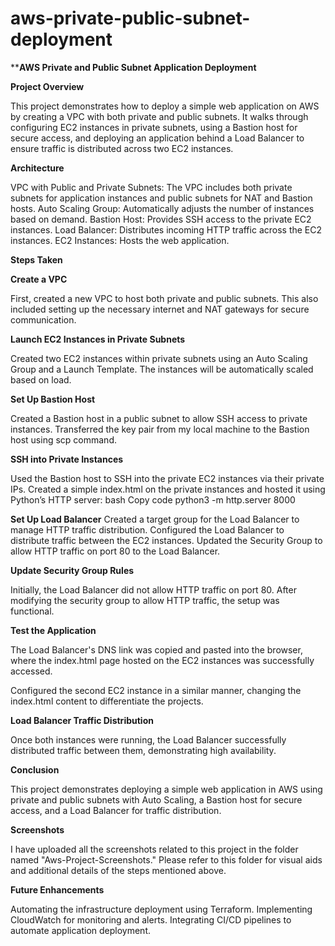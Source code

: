 # aws-private-public-subnet-deployment
****AWS Private and Public Subnet Application Deployment**

**Project Overview**

This project demonstrates how to deploy a simple web application on AWS by creating a VPC with both private and public subnets. It walks through configuring EC2 instances in private subnets, using a Bastion host for secure access, and deploying an application behind a Load Balancer to ensure traffic is distributed across two EC2 instances.

**Architecture**

VPC with Public and Private Subnets: The VPC includes both private subnets for application instances and public subnets for NAT and Bastion hosts.
Auto Scaling Group: Automatically adjusts the number of instances based on demand.
Bastion Host: Provides SSH access to the private EC2 instances.
Load Balancer: Distributes incoming HTTP traffic across the EC2 instances.
EC2 Instances: Hosts the web application.

**Steps Taken**

**Create a VPC**

First, created a new VPC to host both private and public subnets. This also included setting up the necessary internet and NAT gateways for secure communication.

**Launch EC2 Instances in Private Subnets**

Created two EC2 instances within private subnets using an Auto Scaling Group and a Launch Template.
The instances will be automatically scaled based on load.

**Set Up Bastion Host**

Created a Bastion host in a public subnet to allow SSH access to private instances.
Transferred the key pair from my local machine to the Bastion host using scp command.

**SSH into Private Instances**

Used the Bastion host to SSH into the private EC2 instances via their private IPs.
Created a simple index.html on the private instances and hosted it using Python’s HTTP server:
bash
Copy code
python3 -m http.server 8000

**Set Up Load Balancer**
Created a target group for the Load Balancer to manage HTTP traffic distribution.
Configured the Load Balancer to distribute traffic between the EC2 instances.
Updated the Security Group to allow HTTP traffic on port 80 to the Load Balancer.

**Update Security Group Rules**

Initially, the Load Balancer did not allow HTTP traffic on port 80. After modifying the security group to allow HTTP traffic, the setup was functional.

**Test the Application**

The Load Balancer's DNS link was copied and pasted into the browser, where the index.html page hosted on the EC2 instances was successfully accessed.

Configured the second EC2 instance in a similar manner, changing the index.html content to differentiate the projects.

**Load Balancer Traffic Distribution**

Once both instances were running, the Load Balancer successfully distributed traffic between them, demonstrating high availability.

**Conclusion**

This project demonstrates deploying a simple web application in AWS using private and public subnets with Auto Scaling, a Bastion host for secure access, and a Load Balancer for traffic distribution.

**Screenshots**

I have uploaded all the screenshots related to this project in the folder named "Aws-Project-Screenshots." Please refer to this folder for visual aids and additional details of the steps mentioned above.

**Future Enhancements**

Automating the infrastructure deployment using Terraform.
Implementing CloudWatch for monitoring and alerts.
Integrating CI/CD pipelines to automate application deployment.

